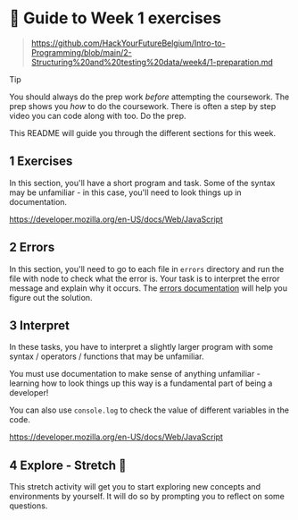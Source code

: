 # 🧭 Guide to Week 1 exercises

> https://github.com/HackYourFutureBelgium/Intro-to-Programming/blob/main/2-Structuring%20and%20testing%20data/week4/1-preparation.md

> [!TIP]
> You should always do the prep work _before_ attempting the coursework.
> The prep shows you _how_ to do the coursework.
> There is often a step by step video you can code along with too.
> Do the prep.

This README will guide you through the different sections for this week.

## 1 Exercises

In this section, you'll have a short program and task. Some of the syntax may be unfamiliar - in this case, you'll need to look things up in documentation. 

https://developer.mozilla.org/en-US/docs/Web/JavaScript

## 2 Errors

In this section, you'll need to go to each file in `errors` directory and run the file with node to check what the error is. Your task is to interpret the error message and explain why it occurs. The [errors documentation](https://developer.mozilla.org/en-US/docs/Web/JavaScript/Reference/Errors) will help you figure out the solution.

## 3 Interpret

In these tasks, you have to interpret a slightly larger program with some syntax / operators / functions that may be unfamiliar.

You must use documentation to make sense of anything unfamiliar - learning how to look things up this way is a fundamental part of being a developer!

You can also use `console.log` to check the value of different variables in the code.

https://developer.mozilla.org/en-US/docs/Web/JavaScript 

## 4 Explore - Stretch 💪

This stretch activity will get you to start exploring new concepts and environments by yourself. It will do so by prompting you to reflect on some questions.
